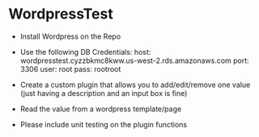 # WordpressTest

* Install Wordpress on the Repo
* Use the following DB Credentials:
  host: wordpresstest.cyzzbkmc8kww.us-west-2.rds.amazonaws.com
  port: 3306
  user: root
  pass: rootroot

* Create a custom plugin that allows you to add/edit/remove one value (just having a description and an input box is fine)
* Read the value from a wordpress template/page
* Please include unit testing on the plugin functions
